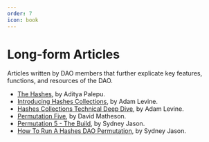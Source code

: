 ```yaml
---
order: 7
icon: book
---
```


# Long-form Articles

Articles written by DAO members that further explicate key features, functions, and resources of the DAO.

- [The Hashes](https://medium.com/dex-labs/the-hashes-33e1b4429218), by Aditya Palepu.
- [Introducing Hashes Collections](https://medium.com/dex-labs/introducing-hashes-collections-ab50adb5f1a9), by Adam Levine.
- [Hashes Collections Technical Deep Dive](https://medium.com/dex-labs/hashes-collections-technical-deep-dive-637e616c1e1a), by Adam Levine.
- [Permutation Five](https://paragraph.xyz/@mathesondavid/hashesdao-permutation-five), by David Matheson.
- [Permutation 5 - The Build](https://medium.com/@sydneyjason/permutation-5-the-build-e6f420102d09), by Sydney Jason.
- [How To Run A Hashes DAO Permutation](https://medium.com/@sydneyjason/how-to-run-a-hashes-dao-permutation-2ecdb6def2a9), by Sydney Jason.